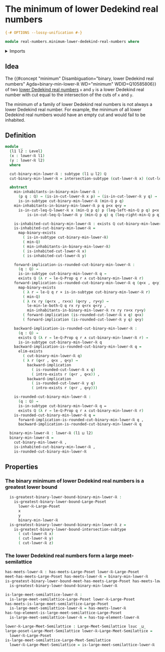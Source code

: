 # The minimum of lower Dedekind real numbers

```agda
{-# OPTIONS --lossy-unification #-}

module real-numbers.minimum-lower-dedekind-real-numbers where
```

<details><summary>Imports</summary>

```agda
open import elementary-number-theory.minimum-rational-numbers
open import elementary-number-theory.rational-numbers
open import elementary-number-theory.strict-inequality-rational-numbers

open import foundation.cartesian-product-types
open import foundation.conjunction
open import foundation.dependent-pair-types
open import foundation.existential-quantification
open import foundation.intersections-subtypes
open import foundation.logical-equivalences
open import foundation.subtypes
open import foundation.universe-levels

open import logic.functoriality-existential-quantification

open import order-theory.greatest-lower-bounds-large-posets
open import order-theory.large-meet-semilattices
open import order-theory.lower-bounds-large-posets

open import real-numbers.inequality-lower-dedekind-real-numbers
open import real-numbers.lower-dedekind-real-numbers
```

</details>

## Idea

The
{{#concept "minimum" Disambiguation="binary, lower Dedekind real numbers" Agda=binary-min-lower-ℝ WD="minimum" WDID=Q10585806}}
of two
[lower Dedekind real numbers](real-numbers.lower-dedekind-real-numbers.md) `x` and
`y` is a lower Dedekind real number with cut equal to the intersection of the
cuts of `x` and `y`.

The minimum of a family of lower Dedekind real numbers is not always a lower
Dedekind real number.  For example, the minimum of all lower Dedekind real
numbers would have an empty cut and would fail to be inhabited.

## Definition

```agda
module _
  {l1 l2 : Level}
  (x : lower-ℝ l1)
  (y : lower-ℝ l2)
  where

  cut-binary-min-lower-ℝ : subtype (l1 ⊔ l2) ℚ
  cut-binary-min-lower-ℝ = intersection-subtype (cut-lower-ℝ x) (cut-lower-ℝ y)

  abstract
    min-inhabitants-in-binary-min-lower-ℝ :
      (p q : ℚ) → (is-in-cut-lower-ℝ x p) → (is-in-cut-lower-ℝ y q) →
      is-in-subtype cut-binary-min-lower-ℝ (min-ℚ p q)
    min-inhabitants-in-binary-min-lower-ℝ p q p<x q<y =
      is-in-cut-leq-ℚ-lower-ℝ x (min-ℚ p q) p (leq-left-min-ℚ p q) p<x ,
          is-in-cut-leq-ℚ-lower-ℝ y (min-ℚ p q) q (leq-right-min-ℚ p q) q<y

    is-inhabited-cut-binary-min-lower-ℝ : exists ℚ cut-binary-min-lower-ℝ
    is-inhabited-cut-binary-min-lower-ℝ =
      map-binary-exists
        ( is-in-subtype cut-binary-min-lower-ℝ)
        ( min-ℚ)
        ( min-inhabitants-in-binary-min-lower-ℝ)
        ( is-inhabited-cut-lower-ℝ x)
        ( is-inhabited-cut-lower-ℝ y)

    forward-implication-is-rounded-cut-binary-min-lower-ℝ :
      (q : ℚ) →
      is-in-subtype cut-binary-min-lower-ℝ q →
      exists ℚ (λ r → le-ℚ-Prop q r ∧ cut-binary-min-lower-ℝ r)
    forward-implication-is-rounded-cut-binary-min-lower-ℝ q (q<x , q<y) =
      map-binary-exists
        ( λ r → le-ℚ q r × is-in-subtype cut-binary-min-lower-ℝ r)
        ( min-ℚ)
        ( λ rx ry (q<rx , rx<x) (q<ry , ry<y) →
          le-min-le-both-ℚ q rx ry q<rx q<ry ,
          min-inhabitants-in-binary-min-lower-ℝ rx ry rx<x ry<y)
        ( forward-implication (is-rounded-cut-lower-ℝ x q) q<x)
        ( forward-implication (is-rounded-cut-lower-ℝ y q) q<y)

    backward-implication-is-rounded-cut-binary-min-lower-ℝ :
      (q : ℚ) →
      exists ℚ (λ r → le-ℚ-Prop q r ∧ cut-binary-min-lower-ℝ r) →
      is-in-subtype cut-binary-min-lower-ℝ q
    backward-implication-is-rounded-cut-binary-min-lower-ℝ q =
      elim-exists
        ( cut-binary-min-lower-ℝ q)
        ( λ r (q<r , q<x , q<y) →
          backward-implication
            ( is-rounded-cut-lower-ℝ x q)
            ( intro-exists r (q<r , q<x)) ,
          backward-implication
            ( is-rounded-cut-lower-ℝ y q)
            ( intro-exists r (q<r , q<y)))

    is-rounded-cut-binary-min-lower-ℝ :
      (q : ℚ) →
      is-in-subtype cut-binary-min-lower-ℝ q ↔
      exists ℚ (λ r → le-ℚ-Prop q r ∧ cut-binary-min-lower-ℝ r)
    is-rounded-cut-binary-min-lower-ℝ q =
      forward-implication-is-rounded-cut-binary-min-lower-ℝ q ,
      backward-implication-is-rounded-cut-binary-min-lower-ℝ q

  binary-min-lower-ℝ : lower-ℝ (l1 ⊔ l2)
  binary-min-lower-ℝ =
    cut-binary-min-lower-ℝ ,
    is-inhabited-cut-binary-min-lower-ℝ ,
    is-rounded-cut-binary-min-lower-ℝ
```

## Properties

### The binary minimum of lower Dedekind real numbers is a greatest lower bound

```agda
  is-greatest-binary-lower-bound-binary-min-lower-ℝ :
    is-greatest-binary-lower-bound-Large-Poset
      lower-ℝ-Large-Poset
      x
      y
      binary-min-lower-ℝ
  is-greatest-binary-lower-bound-binary-min-lower-ℝ z =
    is-greatest-binary-lower-bound-intersection-subtype
      ( cut-lower-ℝ x)
      ( cut-lower-ℝ y)
      ( cut-lower-ℝ z)
```

### The lower Dedekind real numbers form a large meet-semilattice

```agda
has-meets-lower-ℝ : has-meets-Large-Poset lower-ℝ-Large-Poset
meet-has-meets-Large-Poset has-meets-lower-ℝ = binary-min-lower-ℝ
is-greatest-binary-lower-bound-meet-has-meets-Large-Poset has-meets-lower-ℝ =
  is-greatest-binary-lower-bound-binary-min-lower-ℝ

is-large-meet-semilattice-lower-ℝ :
  is-large-meet-semilattice-Large-Poset lower-ℝ-Large-Poset
has-meets-is-large-meet-semilattice-Large-Poset
  is-large-meet-semilattice-lower-ℝ = has-meets-lower-ℝ
has-top-element-is-large-meet-semilattice-Large-Poset
  is-large-meet-semilattice-lower-ℝ = has-top-element-lower-ℝ

lower-ℝ-Large-Meet-Semilattice : Large-Meet-Semilattice lsuc _⊔_
large-poset-Large-Meet-Semilattice lower-ℝ-Large-Meet-Semilattice =
  lower-ℝ-Large-Poset
is-large-meet-semilattice-Large-Meet-Semilattice
  lower-ℝ-Large-Meet-Semilattice = is-large-meet-semilattice-lower-ℝ
```
